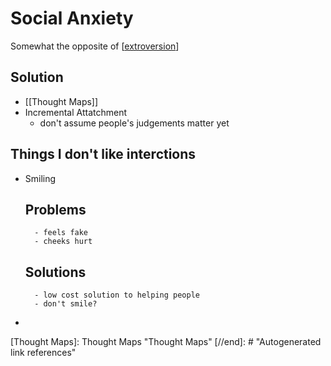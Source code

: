 # Social Anxiety

Somewhat the opposite of [[extroversion]]

## Solution
- [[Thought Maps]]
- Incremental Attatchment
  - don't assume people's judgements matter yet


## Things I don't like interctions
- Smiling   
	## Problems
		- feels fake
		- cheeks hurt
	## Solutions
		- low cost solution to helping people
		- don't smile?
- 

[//begin]: # "Autogenerated link references for markdown compatibility"
[extroversion]: extroversion "Extroversion"
[Thought Maps]: Thought Maps "Thought Maps"
[//end]: # "Autogenerated link references"